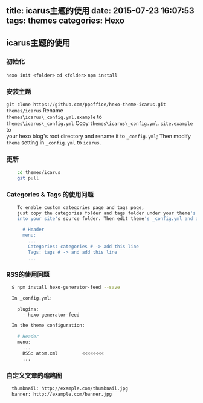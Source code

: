 title: icarus主题的使用
date: 2015-07-23 16:07:53
tags: themes
categories: Hexo
---

## icarus主题的使用

### 初始化

`hexo init <folder>`
`cd <folder>`
`npm install`

### 安装主题

`git clone https://github.com/ppoffice/hexo-theme-icarus.git themes/icarus`
Rename    
    `themes\icarus\_config.yml.example` to    
    `themes\icarus\_config.yml`
Copy 
    `themes\icarus\_config.yml.site.example` to    
    your hexo blog's root directory and rename it to `_config.yml`;
Then modify `theme` setting in `_config.yml` to `icarus`.

### 更新

``` bash
    cd themes/icarus  
    git pull
```

<!-- more -->

### Categories & Tags 的使用问题

``` bash
    To enable custom categories page and tags page,    
    just copy the categories folder and tags folder under your theme's _source foler    
    into your site's source folder. Then edit theme's _config.yml and add the following lines:  

      # Header  
      menu:  
        ...  
        Categories: categories # -> add this line  
        Tags: tags # -> and add this line  
        ...  
```

### RSS的使用问题

``` bash
  $ npm install hexo-generator-feed --save

  In _config.yml:

    plugins:  
      - hexo-generator-feed

  In the theme configuration:

    # Header
    menu:
      ...
      RSS: atom.xml         <<<<<<<<
      ...
```

### 自定义文章的缩略图

``` bash
  thumbnail: http://example.com/thumbnail.jpg
  banner: http://example.com/banner.jpg
```